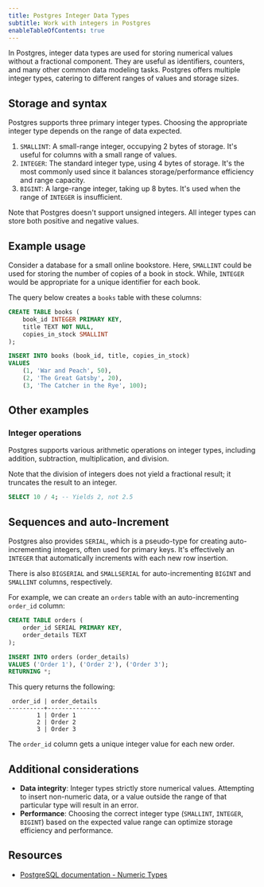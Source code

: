 ```yaml
---
title: Postgres Integer Data Types
subtitle: Work with integers in Postgres
enableTableOfContents: true
---
```


In Postgres, integer data types are used for storing numerical values without a fractional component. They are useful as identifiers, counters, and many other common data modeling tasks. Postgres offers multiple integer types, catering to different ranges of values and storage sizes.

<CTA />

## Storage and syntax

Postgres supports three primary integer types. Choosing the appropriate integer type depends on the range of data expected.

1. `SMALLINT`: A small-range integer, occupying 2 bytes of storage. It's useful for columns with a small range of values.
2. `INTEGER`: The standard integer type, using 4 bytes of storage. It's the most commonly used since it balances storage/performance efficiency and range capacity.
3. `BIGINT`: A large-range integer, taking up 8 bytes. It's used when the range of `INTEGER` is insufficient.

Note that Postgres doesn't support unsigned integers. All integer types can store both positive and negative values.

## Example usage

Consider a database for a small online bookstore. Here, `SMALLINT` could be used for storing the number of copies of a book in stock. While, `INTEGER` would be appropriate for a unique identifier for each book.

The query below creates a `books` table with these columns:

```sql
CREATE TABLE books (
    book_id INTEGER PRIMARY KEY,
    title TEXT NOT NULL,
    copies_in_stock SMALLINT
);

INSERT INTO books (book_id, title, copies_in_stock)
VALUES
    (1, 'War and Peach', 50),
    (2, 'The Great Gatsby', 20),
    (3, 'The Catcher in the Rye', 100);
```

## Other examples

### Integer operations

Postgres supports various arithmetic operations on integer types, including addition, subtraction, multiplication, and division.

Note that the division of integers does not yield a fractional result; it truncates the result to an integer.

```sql
SELECT 10 / 4; -- Yields 2, not 2.5
```

## Sequences and auto-Increment

Postgres also provides `SERIAL`, which is a pseudo-type for creating auto-incrementing integers, often used for primary keys. It's effectively an `INTEGER` that automatically increments with each new row insertion.

There is also `BIGSERIAL` and `SMALLSERIAL` for auto-incrementing `BIGINT` and `SMALLINT` columns, respectively.

For example, we can create an `orders` table with an auto-incrementing `order_id` column:

```sql
CREATE TABLE orders (
    order_id SERIAL PRIMARY KEY,
    order_details TEXT
);

INSERT INTO orders (order_details)
VALUES ('Order 1'), ('Order 2'), ('Order 3');
RETURNING *;
```

This query returns the following:

```text
 order_id | order_details
----------+---------------
        1 | Order 1
        2 | Order 2
        3 | Order 3
```

The `order_id` column gets a unique integer value for each new order.

## Additional considerations

- **Data integrity**: Integer types strictly store numerical values. Attempting to insert non-numeric data, or a value outside the range of that particular type will result in an error.
- **Performance**: Choosing the correct integer type (`SMALLINT`, `INTEGER`, `BIGINT`) based on the expected value range can optimize storage efficiency and performance.

## Resources

- [PostgreSQL documentation - Numeric Types](https://www.postgresql.org/docs/current/datatype-numeric.html)

<NeedHelp />
